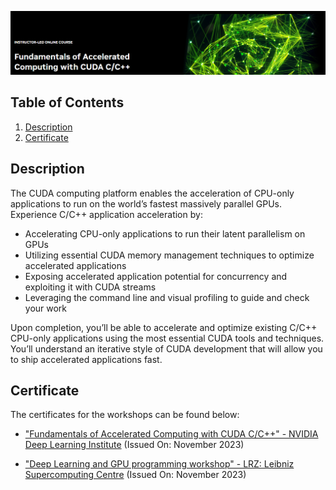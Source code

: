 ![Course](images/banner.png)

## Table of Contents
1. [Description](#description)
2. [Certificate](#certificate)

<a name="descripton"></a>
## Description

The CUDA computing platform enables the acceleration of CPU-only applications to run on the world’s fastest massively parallel GPUs. Experience C/C++ application acceleration by:

- Accelerating CPU-only applications to run their latent parallelism on GPUs
- Utilizing essential CUDA memory management techniques to optimize accelerated applications
- Exposing accelerated application potential for concurrency and exploiting it with CUDA streams
- Leveraging the command line and visual profiling to guide and check your work

Upon completion, you’ll be able to accelerate and optimize existing C/C++ CPU-only applications using the most essential CUDA tools and techniques. You’ll understand an iterative style of CUDA development that will allow you to ship accelerated applications fast.

<a name="certificate"></a>
## Certificate

The certificates for the workshops can be found below:

- ["Fundamentals of Accelerated Computing with CUDA C/C++" - NVIDIA Deep Learning Institute](https://courses.nvidia.com/certificates/d7e6b079cc1d448287de4d88f9b42a06/) (Issued On: November 2023)

- ["Deep Learning and GPU programming workshop" - LRZ: Leibniz Supercomputing Centre](https://github.com/HROlive/Fundamentals-of-Accelerated-Computing-with-CUDA-C-Cpp/blob/main/images/certificate.pdf) (Issued On: November 2023)
